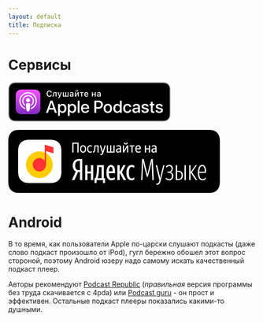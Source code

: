 ```yaml
---
layout: default
title: Подписка
---
```


# Сервисы

[![Listen on Itunes](/files/apple_button.svg#button)](#)

[![Listen on Yandex](/files/yandex_button.svg#button)](#)

# Android

В то время, как пользователи Apple по-царски слушают подкасты (даже слово подкаст произошло от iPod), гугл бережно обошел этот вопрос стороной, поэтому Android юзеру надо самому искать качественный подкаст плеер. 

Авторы рекомендуют [Podcast Republic](https://play.google.com/store/apps/details?id=com.itunestoppodcastplayer.app&hl=en) (*правильная* версия программы без труда скачивается с 4pda) или [Podcast guru](https://play.google.com/store/apps/details?id=com.reallybadapps.podcastguru) - он прост и эффективен. Остальные подкаст плееры показались какими-то душными.
